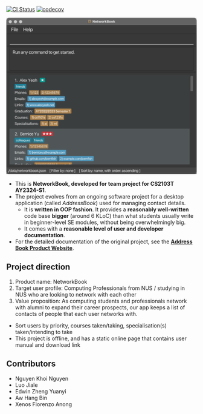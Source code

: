 [![CI Status](https://github.com/ay2324s1-cs2103t-t08-2/tp/workflows/Java%20CI/badge.svg)](https://github.com/AY2324S1-CS2103T-T08-2/tp/actions)
[![codecov](https://codecov.io/gh/AY2324S1-CS2103T-T08-2/tp/graph/badge.svg?token=EJ0Y5D4SRQ)](https://codecov.io/gh/AY2324S1-CS2103T-T08-2/tp)

![Ui](docs/images/Ui.png)

* This is **NetworkBook, developed for team project for CS2103T AY2324-S1**.
* The project evolves from an ongoing software project for a desktop application (called _AddressBook_) used for managing contact details.
  * It is **written in OOP fashion**. It provides a **reasonably well-written** code base **bigger** (around 6 KLoC) than what students usually write in beginner-level SE modules, without being overwhelmingly big.
  * It comes with a **reasonable level of user and developer documentation**.
* For the detailed documentation of the original project, see the **[Address Book Product Website](https://se-education.org/addressbook-level3)**.

## Project direction
1. Product name: NetworkBook
2. Target user profile: Computing Professionals from NUS / studying in NUS who are looking to network with each other
3. Value proposition: As computing students and professionals network with alumni to expand their career prospects, our app keeps a list of contacts of people that each user networks with.
  * Sort users by priority, courses taken/taking, specialisation(s) taken/intending to take
  * This project is offline, and has a static online page that contains user manual and download link

## Contributors
* Nguyen Khoi Nguyen
* Luo Jiale
* Edwin Zheng Yuanyi
* Aw Hang Bin
* Xenos Fiorenzo Anong
